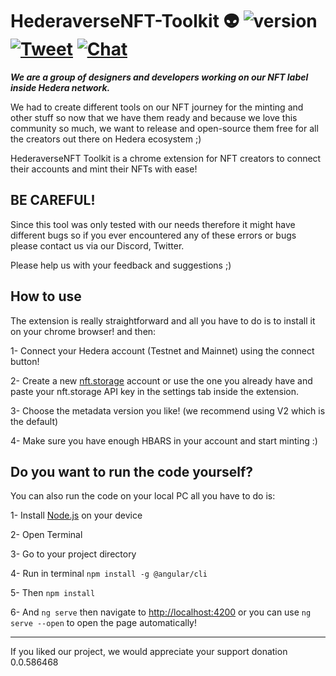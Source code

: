 # HederaverseNFT-Toolkit  👽 ![version](https://img.shields.io/badge/version-1.0.0-blueviolet.svg) [![Tweet](https://img.shields.io/twitter/url/http/shields.io.svg?style=social&logo=twitter)](https://twitter.com/HederaverseNFT) [![Chat](https://img.shields.io/badge/Support-on%20discord-7289da.svg)](https://discord.gg/56TxzvSFVS)


***We are a group of designers and developers working on our NFT label inside Hedera network.***

We had to create different tools on our NFT journey for the minting and other stuff so now that we have them ready and because we love this community so much, we want to release and open-source them free for all the creators out there on Hedera ecosystem ;)

HederaverseNFT Toolkit is a chrome extension for NFT creators to connect their accounts and mint their NFTs with ease!

## BE CAREFUL!
Since this tool was only tested with our needs therefore it might have different bugs so if you ever encountered any of these errors or bugs please contact us via our Discord, Twitter.

Please help us with your feedback and suggestions ;)


## How to use

The extension is really straightforward and all you have to do is to install it on your chrome browser! and then:

1- Connect your Hedera account (Testnet and Mainnet) using the connect button!

2- Create a new [nft.storage](https://nft.storage) account or use the one you already have and paste your nft.storage API key in the settings tab inside the extension.

3- Choose the metadata version you like! (we recommend using V2 which is the default)

4- Make sure you have enough HBARS in your account and start minting :)

## Do you want to run the code yourself?

You can also run the code on your local PC all you have to do is:

1- Install [Node.js](https://nodejs.org/) on your device

2- Open Terminal

3- Go to your project directory

4- Run in terminal `npm install -g @angular/cli`

5- Then `npm install`

6- And `ng serve` then navigate to [http://localhost:4200](http://localhost:4200) or you can use `ng serve --open` to open the page automatically!







---------------------------------------------------------
If you liked our project, we would appreciate your support donation 0.0.586468





